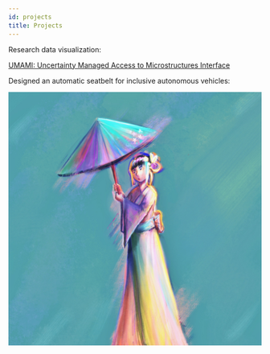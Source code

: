 ```yaml
---
id: projects
title: Projects
---
```


Research data visualization:

[UMAMI: Uncertainty Managed Access to Microstructures Interface](https://github.com/snigui/materials)

Designed an automatic seatbelt for inclusive autonomous vehicles:

![art](./assets/art.jpg)

